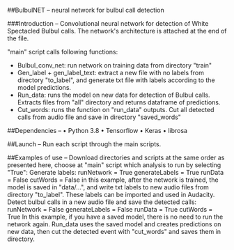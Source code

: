 ##BulbulNET – neural network for bulbul call detection

###Introduction –
Convolutional neural network for detection of White Spectacled Bulbul calls.
The network's architecture is attached at the end of the file.


"main" script calls following functions:
-	Bulbul_conv_net: run network on training data from directory "train"
-	Gen_label + gen_label_text: extract a new file with no labels from directory "to_label", and generate txt file with labels according to the model predictions.
-	Run_data: runs the model on new data for detection of Bulbul calls. Extracts files from "all" directory and returns dataframe of predictions.
-	Cut_words: runs the function on "run_data" outputs. Cut all detected calls from audio file and save in directory "saved_words" 

##Dependencies –
•	Python 3.8
•	Tensorflow
•	Keras 
•	librosa

##Launch –
Run each script through the main scripts. 

##Examples of use –
Download directories and scripts at the same order as presented here, choose at "main" script which analysis to run by selecting "True":
Generate labels:
runNetwork = True
generateLabels = True
runData = False
cutWords = False
in this example, after the network is trained, the model is saved in "data/…", and write txt labels to new audio files from directory "to_label". These labels can be imported and used in Audacity. 
Detect bulbul calls in a new audio file and save the detected calls:
runNetwork = False
generateLabels = False
runData = True
cutWords = True
In this example, if you have a saved model, there is no need to run the network again. Run_data uses the saved model and creates predictions on new data, then cut the detected event with "cut_words" and saves them in directory.

